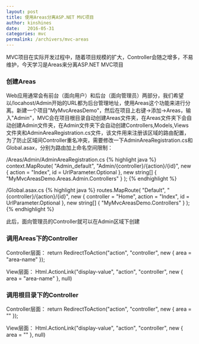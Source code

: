 ```yaml
---
layout: post
title: 使用Areas分离ASP.NET MVC项目
author: kinshines
date:   2016-05-31
categories: mvc
permalink: /archivers/mvc-areas
---
```


<p class="lead">MVC项目在实际开发过程中，随着项目规模的扩大，Controller会随之增多，不易维护，今天学习是Areas来分离ASP.NET MVC项目</p>

### 创建Areas
Web应用通常会有前台（面向用户）和后台（面向管理员）两部分，我们希望以/locahost/Admin开始的URL都为后台管理地址，使用Areas这个功能来进行分离。新建一个项目"MyMvcAreasDemo"，然后在项目上右键->添加->Areas，输入"Admin"，MVC会在项目根目录自动创建Areas文件夹，在Areas文件夹下会自动创建Admin文件夹，在Admin文件夹下会自动创建Controllers,Models,Views文件夹和AdminAreaRegistration.cs文件，该文件用来注册该区域的路由配置，为了防止区域间Controller重名冲突，需要修改一下AdminAreaRegistration.cs和Global.asax，分别为路由加上命名空间限制：

/Areas/Admin/AdminAreaRegistration.cs
{% highlight java %}
context.MapRoute(
    "Admin_default",
    "Admin/{controller}/{action}/{id}",
    new { action = "Index", id = UrlParameter.Optional },
    new string[] { "MyMvcAreasDemo.Areas.Admin.Controllers" }
);
{% endhighlight %}

/Global.asax.cs
{% highlight java %}
routes.MapRoute(
    "Default",
    "{controller}/{action}/{id}",
    new { controller = "Home", action = "Index", id = UrlParameter.Optional },
    new string[] { "MyMvcAreasDemo.Controllers" }
);
{% endhighlight %}

此后，面向管理员的Controller就可以在Admin区域下创建

### 调用Areas下的Controller

Controller层面：
         return RedirectToAction("action", "controller", new { area = "area-name" });

View层面：
        Html.ActionLink("display-value", "action", "controller", new { area = "area-name" }, null)

### 调用根目录下的Controller

Controller层面：
         return RedirectToAction("action", "controller", new { area = "" });

View层面：
        Html.ActionLink("display-value", "action", "controller", new { area = "" }, null)